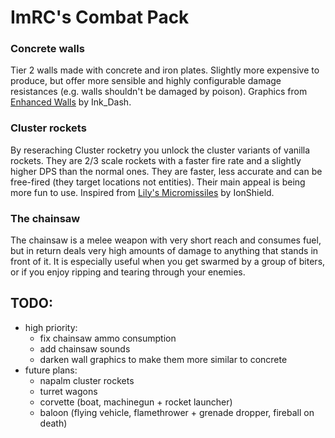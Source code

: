 # ImRC's Combat Pack

### Concrete walls

Tier 2 walls made with concrete and iron plates. Slightly more expensive to produce, but offer more sensible and highly configurable damage resistances (e.g. walls shouldn't be damaged by poison). Graphics from [Enhanced Walls](https://mods.factorio.com/mod/enhanced-walls) by Ink_Dash.

### Cluster rockets

By reseraching Cluster rocketry you unlock the cluster variants of vanilla rockets. They are 2/3 scale rockets with a faster fire rate and a slightly higher DPS than the normal ones. They are faster, less accurate and can be free-fired (they target locations not entities). Their main appeal is being more fun to use. Inspired from [Lily's Micromissiles](https://mods.factorio.com/mod/lilys-mm) by IonShield.

### The chainsaw
The chainsaw is a melee weapon with very short reach and consumes fuel, but in return deals very high amounts of damage to anything that stands in front of it. It is especially useful when you get swarmed by a group of biters, or if you enjoy ripping and tearing through your enemies.

## TODO:
- high priority:
  - fix chainsaw ammo consumption
  - add chainsaw sounds
  - darken wall graphics to make them more similar to concrete
- future plans:
  - napalm cluster rockets
  - turret wagons
  - corvette (boat, machinegun + rocket launcher)
  - baloon (flying vehicle, flamethrower + grenade dropper, fireball on death)